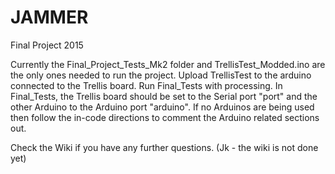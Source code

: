 # JAMMER
Final Project 2015




Currently the Final_Project_Tests_Mk2 folder and TrellisTest_Modded.ino are the only ones needed to run the project. Upload TrellisTest to the arduino connected to the Trellis board. Run Final_Tests with processing. In Final_Tests, the Trellis board should be set to the Serial port "port" and the other Arduino to the Arduino port "arduino". If no Arduinos are being used then follow the in-code directions to comment the Arduino related sections out.


Check the Wiki if you have any further questions. (Jk - the wiki is not done yet)
